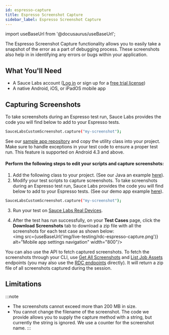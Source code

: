 ```yaml
---
id: espresso-capture
title: Espresso Screenshot Capture
sidebar_label: Espresso Screenshot Capture
---
```

import useBaseUrl from '@docusaurus/useBaseUrl';

The Espresso Screenshot Capture functionality allows you to easily take a snapshot of the error as a part of debugging process. These screenshots also help in in identifying any errors or bugs within your application.

## What You'll Need

* A Sauce Labs account ([Log in](https://accounts.saucelabs.com/am/XUI/#login/) or sign up for a [free trial license](https://saucelabs.com/sign-up))
* A native Android, iOS, or iPadOS mobile app

## Capturing Screenshots

To take screenshots during an Espresso test run, Sauce Labs provides the code you will find below to add to your Espresso tests. 

```bash
SauceLabsCustomScreenshot.capture("my-screenshot");
```

See our [sample app repository](https://github.com/saucelabs/my-demo-app-android/blob/1d2d85aad21bc76878d6aa4d77aefd889b59d3c9/app/src/androidTest/java/com/saucelabs/mydemoapp/android/screenshot/SauceLabsCustomScreenshot.java) and copy the utility class into your project. Make sure to handle exceptions in your test code to ensure a proper test run. This feature is supported on Android 4.3 and above.

#### Perform the following steps to edit your scripts and capture screenshots:

1. Add the following class to your project. (See our Java an example [here](https://github.com/saucelabs/my-demo-app-android/blob/2daaab68f6b75dcd78533dda7ac1715eec070f99/app/src/androidTest/java/com/saucelabs/mydemoapp/android/screenshot/SauceLabsCustomScreenshot.java)).
2. Modify your test scripts to capture screenshots. To take screenshots during an Espresso test run, Sauce Labs provides the code you will find below to add to your Espresso tests. (See our demo app example [here](https://github.com/saucelabs/my-demo-app-android/blob/2daaab68f6b75dcd78533dda7ac1715eec070f99/app/src/androidTest/java/com/saucelabs/mydemoapp/android/view/activities/LoginTest.java)).
   
```bash
SauceLabsCustomScreenshot.capture("my-screenshot");
```

3.  Run your test on [Sauce Labs Real Devices](https://docs.saucelabs.com/mobile-apps/automated-testing/).

4. After the test has run successfully, on your **Test Cases** page, click the **Download Screenshots** tab to download a zip file with all the screenshots for each test case as shown below:
<br/><img src={useBaseUrl('img/live-testing/rdc-espresso-capture.png')} alt="Mobile app settings navigation" width="800"/>
   


You can also use the API to fetch captured screenshots. To fetch the screenshots through your CLI, use [Get All Screenshots](https://docs.saucelabs.com/dev/api/jobs/#get-all-screenshots) and [List Job Assets](https://docs.saucelabs.com/dev/api/jobs/#list-job-assets) endpoints (you may also use the [RDC endpoints](https://docs.saucelabs.com/dev/api/rdc/#get-a-specific-real-device-job) directly). It will return a zip file of all screenshots captured during the session.
   

## Limitations

:::note 
* The screenshots cannot exceed more than 200 MB in size.
* You cannot change the filename of the screenshot. The code we provide allows you to supply the capture method with a string, but currently the string is ignored. We use a counter for the screenshot name. 
:::